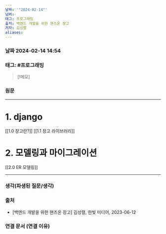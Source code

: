 ```yaml
---
날짜: '"2024-02-14"'
넘버: 
태그: 프로그래밍
출처: 백엔드 개발을 위한 핸즈온 장고
저자: 김성렬
aliases:
---
```

### 날짜  2024-02-14 14:54

### 태그: #프로그래밍 

>[!메모]
>

### 원문
---
# 1. django
[[1.0 장고란?]]
[[1.1 장고 라이브러리]]
# 2. 모델링과 마이그레이션
[[2.0 ER 모델링]]







---
### 생각(파생된 질문/생각)

### 출처
- \[백엔드 개발을 위한 핸즈온 장고] 김성렬, 한빛 미디어, 2023-06-12

### 연결 문서 (연결 이유)
